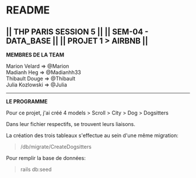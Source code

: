 # README

|| THP PARIS SESSION 5 ||
|| SEM-04 - DATA_BASE  ||
|| PROJET 1 > AIRBNB   ||
----------------------------------------------------------------------
**MEMBRES DE LA TEAM**
                                                                      
Marion Velard => @Marion												  
Madianh Heg => @Madianhh33												  
Thibault Douge => @Thibault											  
Julia Kozlowski => @Julia												  
															
***********************************************************************
**LE PROGRAMME**	


Pour ce projet, j'ai créé 4 models > Scroll
								   > City
								   > Dog
								   > Dogsitters

Dans leur fichier respectifs, se trouvent leurs liaisons.

La création des trois tableaux s'effectue au sein d'une même migration:

> /db/migrate/CreateDogsitters

Pour remplir la base de données:

> rails db:seed